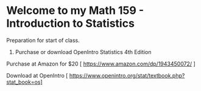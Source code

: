 # Welcome to my Math 159 - Introduction to Statistics

Preparation for start of class.
1.  Purchase or download OpenIntro Statistics 4th Edition

Purchase at Amazon for $20 [ https://www.amazon.com/dp/1943450072/ ]

Download at OpenIntro [ https://www.openintro.org/stat/textbook.php?stat_book=os]

   
